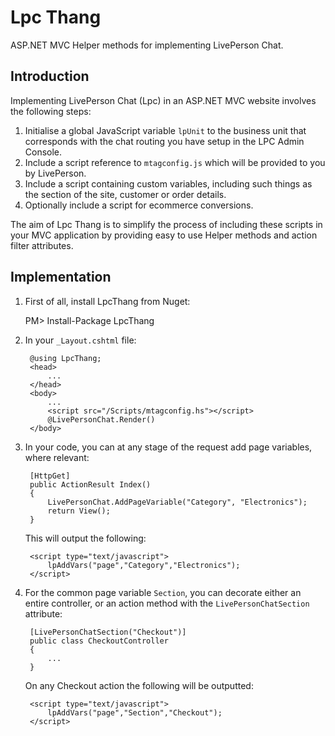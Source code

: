 # Lpc Thang

ASP.NET MVC Helper methods for implementing LivePerson Chat.

## Introduction

Implementing LivePerson Chat (Lpc) in an ASP.NET MVC website involves the following steps:

1. Initialise a global JavaScript variable `lpUnit` to the business unit that corresponds with the chat routing you have setup in the LPC Admin Console.
2. Include a script reference to `mtagconfig.js` which will be provided to you by LivePerson.
3. Include a script containing custom variables, including such things as the section of the site, customer or order details.
4. Optionally include a script for ecommerce conversions.

The aim of Lpc Thang is to simplify the process of including these scripts in your MVC application by providing easy to use Helper methods and action filter attributes.

## Implementation

1. First of all, install LpcThang from Nuget:

	PM> Install-Package LpcThang

2. In your `_Layout.cshtml` file:

		@using LpcThang;
		<head>
			...
		</head>
		<body>
			...
			<script src="/Scripts/mtagconfig.hs"></script>
			@LivePersonChat.Render()
		</body>
	
3. In your code, you can at any stage of the request add page variables, where relevant:

		[HttpGet]
		public ActionResult Index()
		{
			LivePersonChat.AddPageVariable("Category", "Electronics");
			return View();
		}

	This will output the following:

		<script type="text/javascript">
			lpAddVars("page","Category","Electronics");
		</script>
	
4. For the common page variable `Section`, you can decorate either an entire controller, or an action method with the `LivePersonChatSection` attribute:

		[LivePersonChatSection("Checkout")]
		public class CheckoutController
		{
			...
		}

	On any Checkout action the following will be outputted:

		<script type="text/javascript">
			lpAddVars("page","Section","Checkout");
		</script>
